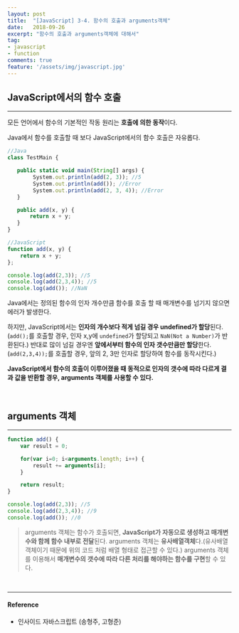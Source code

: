 ```yaml
---
layout: post
title:  "[JavaScript] 3-4. 함수의 호출과 arguments객체"
date:   2018-09-26
excerpt: "함수의 호출과 arguments객체에 대해서"
tag:
- javascript
- function
comments: true
feature: '/assets/img/javascript.jpg'
---
```


## JavaScript에서의 함수 호출

---

모든 언어에서 함수의 기본적인 작동 원리는 **호출에 의한 동작**이다.

Java에서 함수를 호출할 때 보다 JavaScript에서의 함수 호출은 자유롭다.

```javascript 
//Java
class TestMain {

   public static void main(String[] args) {
        System.out.println(add(2, 3)); //5
        System.out.println(add()); //Error
        System.out.println(add(2, 3, 4)); //Error
   }

   public add(x, y) {
       return x + y;
   }
}

```

```javascript
//JavaScript
function add(x, y) {
    return x + y;
};

console.log(add(2,3)); //5
console.log(add(2,3,4)); //5
console.log(add()); //NaN
```

Java에서는 정의된 함수의 인자 개수만큼 함수를 호출 할 때 매개변수를 넘기지 않으면 에러가 발생한다.

하지만, JavaScript에서는 **인자의 개수보다 적게 넘길 경우 undefined가 할당**된다.(`add();`를 호출할 경우, 인자 x,y에 `undefined`가 할당되고 `NaN(Not a Number)`가 반환된다.)
반대로 많이 넘길 경우엔 **앞에서부터 함수의 인자 갯수만큼만 할당**한다.(`add(2,3,4));`를 호출할 경우, 앞의 2, 3만 인자로 할당하여 함수를 동작시킨다.)

**JavaScript에서 함수의 호출이 이루어졌을 때 동적으로 인자의 갯수에 따라 다르게 결과 값을 반환할 경우, arguments 객체를 사용할 수 있다.**

<br/>

## arguments 객체

---

```javascript
function add() {
    var result = 0;

    for(var i=0; i<arguments.length; i++) {
        result += arguments[i];
    }

    return result;
}

console.log(add(2,3)); //5
console.log(add(2,3,4)); //9
console.log(add()); //0
```

> arguments 객체는 함수가 호출되면, **JavaScript가 자동으로 생성하고 매개변수와 함께 함수 내부로 전달**된다.
> arguments 객체는 **유사배열객체**다.(유사배열객체이기 때문에 위의 코드 처럼 배열 형태로 접근할 수 있다.)
> arguments 객체를 이용해서 **매개변수의 갯수에 따라 다른 처리를 해야하는 함수를 구현**할 수 있다.

<br/>


* * *
#### Reference
- 인사이드 자바스크립트 (송형주, 고형준)